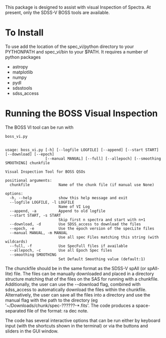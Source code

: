 This package is designed to assist with visual Inspection of Spectra. At present, only the SDSS-V BOSS tools are available.

# To Install
To use add the location of the spec_vi/python directory to your PYTHONPATH and spec_vi/bin to your $PATH.
It requires a number of python packages
- astropy
- matplotlib
- numpy
- pydl
- sdsstools
- sdss_access


# Running the BOSS Visual Inspection
The BOSS VI tool can be run with
```python
boss_vi.py
```


```

usage: boss_vi.py [-h] [--logfile LOGFILE] [--append] [--start START] [--download] [--epoch]
                  [--manual MANUAL] [--full] [--allepoch] [--smoothing SMOOTHING] chunkfile

Visual Inspection Tool for BOSS QSOs

positional arguments:
  chunkfile             Name of the chunk file (if manual use None)

options:
  -h, --help            show this help message and exit
  --logfile LOGFILE, -l LOGFILE
                        Name of VI Log
  --append, -a          Append to old logfile
  --start START, -s START
                        Skip first n spectra and start with n+1
  --download, -d        Use SDSS_access to download the files
  --epoch, -e           Use the epoch version of the specLite files
  --manual MANUAL, -m MANUAL
                        Use all spec Files matching this string (with wildcards)
  --full, -f            Use SpecFull files if available
  --allepoch, -c        Use all Epoch Spec files
  --smoothing SMOOTHING
                        Set Default Smoothing value (default:1)

```

The chunckfile should be in the same format as the SDSS-V spAll (or spAll-lite) file.
The files can be manually downloaded and placed in a directory structure matching that of the files on the SAS for running with a chunkfile.
Additionally, the user can use the --download flag, combined with sdss_access to automatically download the files within the chunkfile.
Alternatively, the user can save all the files into a directory and use the manual flag with the path to the directory (eg '~/Downloads/chunk/spec-??????-*.fits'.
The code produces a space-separated file of the format: ra dec note.

The code has several interactive options that can be run either by keyboard input (with the shortcuts shown in the terminal) or via the buttons and sliders in the GUI window.
